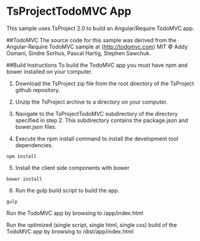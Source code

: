 ﻿# TsProjectTodoMVC App
This sample uses TsProject 2.0 to build an Angular/Require TodoMVC app.

##TodoMVC
The source code for this sample was derived from the Angular-Require TodoMVC sample at (http://todomvc.com)
MIT © Addy Osmani, Sindre Sorhus, Pascal Hartig, Stephen Sawchuk. 


##Build Instructions
To build the TodoMVC app you must have npm and bower installed on your computer. 

1. Download the TsProject zip file from the root directory of the TsProject github repository.

2. Unzip the TsProject archive to a directory on your computer.

3. Navigate to the TsProjectTodoMVC subdirectory of the directory specified in step 2. This subdirectory contains the package.json and bower.json files.

4. Execute the npm install command to install the development tool dependencies.
```
npm install
```

5. Install the client side components with bower
```
bower install
```

6. Run the gulp build script to build the app.
```
gulp
```

Run the TodoMVC app by browsing to <server>/app/index.html

Run the optimized (single script, single html, single css) build of the TodoMVC app by browsing to <server>/dist/app/index.html





